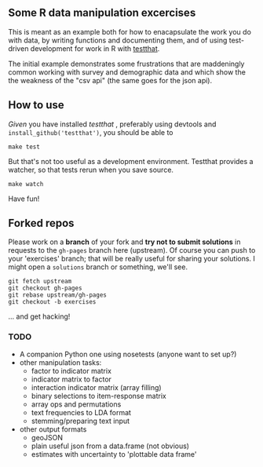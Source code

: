 ## Some R data manipulation excercises

This is meant as an example both for how to enacapsulate
the work you do with data, by writing functions and documenting
them, and of using test-driven development for work in R 
with [testthat](https://github.com/hadley/testthat).

The initial example demonstrates some frustrations that are
maddeningly common working with survey and demographic data and 
which show the the weakness of the "csv api" 
(the same goes for the json api).

## How to use

*Given* you have installed *testthat* , preferably using
devtools and `install_github('testthat')`, you should
be able to 

```{bash}
make test
```

But that's not too useful as a development environment. Testthat
provides a watcher, so that tests rerun when you save source.

```{bash}
make watch
```

Have fun!

## Forked repos

Please work on a **branch** of your fork and **try not to submit solutions** in requests to the `gh-pages` branch here (upstream). Of course you can push to your 'exercises' branch; that will be really useful for sharing your solutions. I might open a `solutions` branch or something, we'll see.

```{bash}
git fetch upstream
git checkout gh-pages
git rebase upstream/gh-pages
git checkout -b exercises
```

… and get hacking!

### TODO
- A companion Python one using nosetests (anyone want to set up?)
- other manipulation tasks:
   - factor to indicator matrix
   - indicator matrix to factor
   - interaction indicator matrix (array filling)
   - binary selections to item-response matrix
   - array ops and permutations
   - text frequencies to LDA format
   - stemming/preparing text input
- other output formats
   - geoJSON
   - plain useful json from a data.frame (not obvious)
   - estimates with uncertainty to 'plottable data frame'
